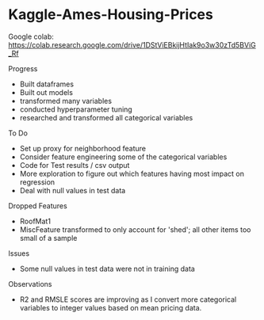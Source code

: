# Kaggle-Ames-Housing-Prices

Google colab: https://colab.research.google.com/drive/1DStViEBkijHtIak9o3w30zTd5BViG_Rf

Progress
* Built dataframes
* Built out models
* transformed many variables
* conducted hyperparameter tuning
* researched and transformed all categorical variables

To Do
* Set up proxy for neighborhood feature
* Consider feature engineering some of the categorical variables
* Code for Test results / csv output
* More exploration to figure out which features having most impact on regression
* Deal with null values in test data

Dropped Features
* RoofMat1
* MiscFeature transformed to only account for 'shed'; all other items too small of a sample

Issues
* Some null values in test data were not in training data

Observations
* R2 and RMSLE scores are improving as I convert more categorical variables to integer values based on mean pricing data.
